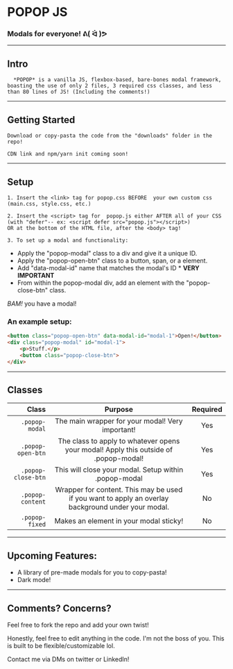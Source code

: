 # POPOP JS
### Modals for everyone! **ᕕ( ᐛ )ᕗ**
---
## Intro
      *POPOP* is a vanilla JS, flexbox-based, bare-bones modal framework, boasting the use of only 2 files, 3 required css classes, and less than 80 lines of JS! (Including the comments!)
---
## Getting Started
    Download or copy-pasta the code from the "downloads" folder in the repo!

    CDN link and npm/yarn init coming soon!
---
## Setup
    1. Insert the <link> tag for popop.css BEFORE  your own custom css (main.css, style.css, etc.)

    2. Insert the <script> tag for  popop.js either AFTER all of your CSS 
    (with "defer"-- ex: <script defer src="popop.js"></script>)
    OR at the bottom of the HTML file, after the <body> tag!

    3. To set up a modal and functionality:
* Apply the "popop-modal" class to a div and give it a unique ID.
* Apply the "popop-open-btn" class to a button, span, or a element.
* Add "data-modal-id" name that matches the modal's ID * **VERY IMPORTANT**
* From within the popop-modal div, add an element with the "popop-close-btn" class.

*BAM!* you have a modal!

### An example setup:
```html
<button class="popop-open-btn" data-modal-id="modal-1">Open!</button>
<div class="popop-modal" id="modal-1"> 
    <p>Stuff.</p>
    <button class="popop-close-btn"> 
</div>
```
---
## Classes
| Class                       | Purpose             | Required |
| ---------------------------:|:-------------------:|:--------:|
|<code>.popop-modal</code>    |The main wrapper for your modal! Very important!|Yes|
|<code>.popop-open-btn</code> |The class to apply to whatever opens your modal! Apply this outside of .popop-modal!|Yes|
|<code>.popop-close-btn</code>|This will close your modal. Setup within .popop-modal |Yes|
|<code>.popop-content</code>  |Wrapper for content. This may be used if you want to apply an overlay background under your modal. |No|
|<code>.popop-fixed</code>    |Makes an element in your modal sticky!|No|

---
## Upcoming Features:
* A library of pre-made modals for you to copy-pasta!
* Dark mode!
---
## Comments? Concerns?
Feel free to fork the repo and add your own twist!

Honestly, feel free to edit anything in the code. I'm not the boss of you. This is built to be flexible/customizable lol.

Contact me via DMs on twitter or LinkedIn!
